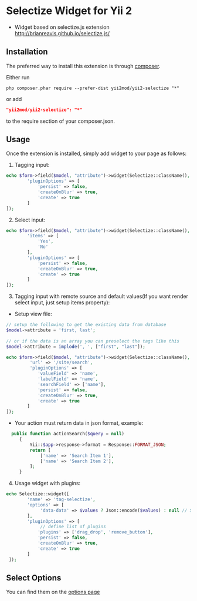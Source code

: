 Selectize Widget for Yii 2
========= 
- Widget based on selectize.js extension http://brianreavis.github.io/selectize.js/

Installation 
------------

The preferred way to install this extension is through [composer](http://getcomposer.org/download/).

Either run

```
php composer.phar require --prefer-dist yii2mod/yii2-selectize "*"
```

or add

```json
"yii2mod/yii2-selectize": "*"
```

to the require section of your composer.json.

Usage
------------
Once the extension is installed, simply add widget to your page as follows:

1) Tagging input:
```php
echo $form->field($model, "attribute")->widget(Selectize::className(), [
        'pluginOptions' => [
            'persist' => false,
            'createOnBlur' => true,
            'create' => true
        ]
]); 
```
2) Select input:
```php
echo $form->field($model, "attribute")->widget(Selectize::className(), [
        'items' => [
            'Yes',
            'No'
        ],
        'pluginOptions' => [
            'persist' => false,
            'createOnBlur' => true,
            'create' => true
        ]
]); 
```

3) Tagging input with remote source and default values(If you want render select input, just setup items property):

- Setup view file:
 
```php
// setup the following to get the existing data from database
$model->attribute = 'first, last';
 
// or if the data is an array you can preselect the tags like this
$model->attribute = implode(', ', ["first", "last"]);

echo $form->field($model, "attribute")->widget(Selectize::className(), [
         'url' => '/site/search',
         'pluginOptions' => [
            'valueField' => 'name',
            'labelField' => 'name',
            'searchField' => ['name'],
            'persist' => false,
            'createOnBlur' => true,
            'create' => true
        ]
]);
 ```

- Your action must return data in json format, example:

```php
  public function actionSearch($query = null)
     {
         Yii::$app->response->format = Response::FORMAT_JSON;
         return [
             ['name' => 'Search Item 1'],
             ['name' => 'Search Item 2'],
         ];
     }
```
4) Usage widget with plugins:
```php
echo Selectize::widget([
        'name' => 'tag-selectize',
        'options' => [
             'data-data' => $values ? Json::encode($values) : null // Set default values
        ],
        'pluginOptions' => [
             // define list of plugins 
            'plugins' => ['drag_drop', 'remove_button'],
            'persist' => false,
            'createOnBlur' => true,
            'create' => true
        ]
 ]);
```            
Select Options 
----------------
You can find them on the [options page](https://github.com/brianreavis/selectize.js/blob/master/docs/api.md)
